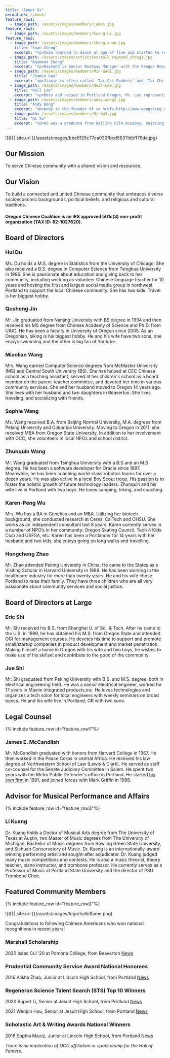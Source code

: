 ```yaml
---
title: "About Us"
permalink: /about/
feature_row1:
  - image_path: /assets/images/members/james.jpg
feature_row3:
  - image_path: /assets/images/members/Kuang-Li.jpg
feature_row2:
  - image_path: /assets/images/members/cheng-xuan.jpg
    title: "Xuan Cheng"
    excerpt: "<p>Xuan learned to dance at age of five and started to receive medals in many major ballet competitions from 2004, including Shanghai and New York International Ballet Competitions. She was the Gold medalist at 2006 National Taoli Cup Dance Competition in China.</p><p>Xuan performed in over 20 countries throughout Europe, Asia and North America. She joined Oregon Ballet Theatre as its  female principal dancer in 2011.</p><p>She co-founded <a href='http://oiballet.org/ac/'>Oregon International Ballet Academy</a>, where she shares her experience and passion to young dancers.</p>"
  - image_path: /assets/images/activities/talk_raymond_chong1.jpg
    title: "Raymond Chong"
    excerpt: "<p>Raymond is Senior Roadway Manager with the Oregon Department of Transportation at Portland in Oregon. He is responsible for preliminary engineering of transportation improvement projects in Portland metro region.</p><p>Born and raised in Los Angeles, Raymond is 6th generation Chinese American, with family roots in America extending back to California Gold Rush (1849 to 1855), Transcontinental Railroad (1865 to 1869), Boston Chinatown (1892 to 1926), Cambridge Imperial Restaurant (1923 to 1936), and Kubla Khan Theater Restaurant (1946 to 1950).</p>"
  - image_path: /assets/images/members/Min-Gao1.jpg
    title: "Jiamin Gao"
    excerpt: "<p>Jiamin is often called 'Tai Chi Goddess' and 'Tai Chi Queen' in sports magazines. From 1989 to 1998, she was awarded numerous titles including ‘World Wushu Championship’. She won a total of 32 gold medals during the period. She is the first grand slam in world series and so far no one has ever gone beyond what she had achieved.</p><p>In 2016, during 'the Second World Tai Chi Chuan' in Warsaw, Poland, Jiamin was the United States team coach and deputy leader.</p><p>She is running <a href='http://www.uswushu.com/'>U.S. Wushu Center</a> in NW Portland.</p>"
  - image_path: /assets/images/members/Neil-Lee.jpg
    title: "Neil Lee"
    excerpt: "<p>Born and raised in Portland Oregon, Mr. Lee represents the American born Chinese community. An Architect by profession, he owns and operates <a href='http://www.leekainc.com/'>LEEKA Architecture and Planning</a>. Mr. Lee is also very active in the Chinese Community. He is currently holding the leadership positions in various Chinese organizations including CCBA, Bing Kong Tong Association, and Lee's Association. Mr. Lee is committed to improving and uniting our Chinese community through collaboration and cooperation despite language, political, and geographic barriers.</p>"
  - image_path: /assets/images/members/andy-wong2.jpg
    title: "Andy Wong"
    excerpt: "<p>Andy is the founder of <a href='http://www.wongsking.com/'>Wong's King Seafood Restaurant</a> in Portland, Oregon. He has a very long list of titles, including World Master Chef, China’s Golden Chef, Honorable Chairman of International Chef Association in France, The Top Entrepreneurs in China, Visiting Professor in Fujian Chef College, and member of China’s All-Star Chefs.</p><p>The Restaurant received many awards over the years, in particular, named as “Top 100 Chinese Restaurant in the U.S.A” for 4 years in a row. It is one of the most popular places to host community events.</p>"
  - image_path: /assets/images/members/Ni-Xu3.jpg
    title: "Ni Xu"
    excerpt: "<p>Ni was a graduate from Beijing Film Academy, majoring in film script writing.  He had an extensive experience in the film industry, working as a screenwriter, photographer, documentary and film director.</p><p>In 2012, Ni and his family came to the United States, eventually settled in Portland, hoping to do their part to record the revival of the Chinese community in Portland.</p><p>Ni’s wife, Faye, is a marketing guru, who was directly responsible for directing Portland Chinatown Saturday Performance series.</p>"
---
```

![]({{ site.url }}/assets/images/bbe6f25c77ca030fbcd56311dbff79de.jpg)

## Our Mission

To serve Chinese community with a shared vision and resources.

## Our Vision

To build a connected and united Chinese community that embraces diverse socioeconomic backgrounds, political beliefs, and religious and cultural traditions.

#### Oregon Chinese Coalition is an IRS approved 501c(3) non-profit organization (TAX ID: 82-1027620).

## Board of Directors

### Hui Du

Ms. Du holds a M.S. degree in Statistics from the University of Chicago. She also received a B.S. degree in Computer Science from Tsinghua University in 1996. She is passionate about education and giving back to her community, including working as volunteer Chinese language teacher for 10 years and hosting the first and largest social media group in northwest Portland to support the local Chinese community. She has two kids. Travel is her biggest hobby.

### Qusheng Jin

Mr. Jin graduated from Nanjing University with BS degree in 1994 and then received his MS degree from Chinese Academy of Science and Ph.D. from UIUC. He has been a faculty in University of Oregon since 2005. As an Oregonian, biking is his biggest hobby. He and his wife have two sons, one enjoys swimming and the other is big fan of Youtube.

### Miaolian Wang

Mrs. Wang earned Computer Science degrees from McMaster University (MS) and Central South University (BS).  She has helped at CEC Chinese school as a teaching assistant, served at her children's school as a board member on the parent-teacher committee, and devoted her time in various community services.  She and her husband moved to Oregon 14 years ago.  She lives with her husband and two daughters in Beaverton.  She likes traveling, and socializing with friends.

### Sophie Wang

Ms. Wang received B.A. from Beijing Normal University, M.A. degrees from Peking University and Columbia University. Moving to Oregon in 2011, she received MBA from Oregon State University. In addition to her involvement with OCC, she volunteers in local NPOs and school district.   

### Zhunquin Wang

Mr. Wang graduated from Tsinghua University with a B.S and an M.S degree.  He has been a software developer for Oracle since 1997.  Meanwhile, he has been coaching world-class robotics teams for over a dozen years. He was also active in a local Boy Scout troop. His passion is to foster the holistic growth of future technology leaders.  Zhunquin and his wife live in Portland with two boys.  He loves camping, hiking, and coaching.

### Karen-Peng Wu

Mrs. Wu has a BA in Genetics and an MBA. Utilizing her biotech background, she conducted research at Ceres, CalTech and OHSU. She works as an independent consultant last 8 years. Karen currently serves in a number of NPO’s in her community: Oregon Skating Council, Tech 4 Kids Club and USFSA, etc. Karen has been a Portlander for 14 years with her husband and two kids, she enjoys going on long walks and travelling.

### Hongcheng Zhao

Mr. Zhao attended Peking University in China. He came to the States as a Visiting Scholar in Harvard University in 1989. He has been working in the healthcare industry for more than twenty years. He and his wife chose Portland to raise their family. They have three children who are all very passionate about community services and social justice.

## Board of Directors at Large

### Eric Shi

Mr. Shi received his B.S. from Shanghai U. of Sci. & Tech. After he came to the U.S. in 1989, he has obtained his M.S. from Oregon State and attended OGI for management courses. He devotes his time to support and promote small/startup companies in product development and market penetration. Making himself a home in Oregon with his wife and two boys, he wishes to make use of his skillset and contribute to the good of the community.

### Jue Shi

Mr. Shi graduated from Peking University with B.S. and M.S. degree, both in electrical engineering field. He was a senior electrical engineer, worked for 17 years in Maxim integrated products,inc. He loves technologies and organizes a tech solon for local engineers with weekly seminars on broad topics. He and his wife live in Portland, OR with two sons.


## Legal Counsel

{% include feature_row id="feature_row1"%}

### James E. McCandlish

Mr. McCandlish graduated with honors from Harvard College in 1967. He then worked in the Peace Corps in central Africa. He received his law degree at Northwestern School of Law (Lewis & Clark). He served as staff co-counsel for the Senate Judiciary Committee in Salem. He spent two years with the Metro Public Defender's office in Portland. He started [his own firm](http://griffinandmccandlish.com) in 1981, and joined forces with Mark Griffin in 1988.

## Advisor for Musical Performance and Affairs

{% include feature_row id="feature_row3"%}

### Li Kuang

Dr. Kuang holds a Doctor of Musical Arts degree from The University of Texas at Austin, two Master of Music degrees from The University of Michigan, Bachelor of Music degrees from Bowling Green State University, and Sichuan Conservatory of Music. Dr. Kuang is an internationally-award winning performing artist and sought-after adjudicator. Dr. Kuang judged many music competitions and contests. He is also a music theorist, theory teacher, piano instructor, and trombone professor. He currently serves as a Professor of Music at Portland State University and the director of PSU Trombone Choir.

## Featured Community Members

{% include feature_row id="feature_row2"%}

![]({{ site.url }}/assets/images/logo/halloffame.png)

Congratulations to following Chinese Americans who won national recognitions in recent years!

### Marshall Scholarship

2020 Isaac Cui ’20 at Pomona College, from Beaverton [News](https://www.pomona.edu/news/2019/12/09-isaac-cui-20-awarded-prestigious-marshall-scholarship-study-uk)

### Prudential Community Service Award National Honorees

2016 Alisha Zhao, Junior at Lincoln High School, from Portland [News](https://spirit.prudential.com/honoree/2016/or/alisha-zhao)

### Regeneron Science Talent Search (STS) Top 10 Winners

2020 Rupert Li, Senior at Jesuit High School, from Portland [News](https://www.societyforscience.org/press-release/virtual-regeneron-science-talent-search-2020-winners/)

2021 Wenjun Hou, Senior at Jesuit High School, from Portland [News](https://www.prnewswire.com/news-releases/teen-scientists-win-1-8-million-at-virtual-regeneron-science-talent-search-2021-for-remarkable-research-on-infinite-matching-algorithms-machine-learning-to-evaluate-new-medicines-and-water-filtration-301249747.html)

### Scholastic Art & Writing Awards National Winners

2016 Sophia Mautz, Junior at Lincoln High School, from Portland [News](https://oomscholasticblog.com/post/scholastic-art-writing-awards-2016-national-winners-announced)

*There is no implication of OCC affiliation or sponsorship for the Hall of Famers.*
